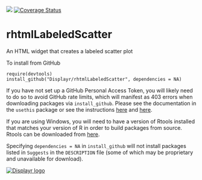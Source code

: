 [![](https://travis-ci.org/Displayr/rhtmlLabeledScatter.svg?branch=master)](https://travis-ci.org/Displayr/rhtmlLabeledScatter/)
[![Coverage Status](https://coveralls.io/repos/github/Displayr/rhtmlLabeledScatter/badge.svg?branch=master)](https://coveralls.io/github/Displayr/rhtmlLabeledScatter?branch=master)
# rhtmlLabeledScatter

An HTML widget that creates a labeled scatter plot

To install from GitHub
```
require(devtools)
install_github("Displayr/rhtmlLabeledScatter", dependencies = NA)
```

If you have not set up a GitHub Personal Access Token, you will likely need to do so to avoid 
GitHub rate limits, which will manifest as 403 errors when downloading packages via
`install_github`. Please see the documentation in the `usethis` package or see the 
instructions [here](https://docs.github.com/en/authentication/keeping-your-account-and-data-secure/creating-a-personal-access-token) and [here](https://docs.github.com/en/authentication/keeping-your-account-and-data-secure/creating-a-personal-access-token).

If you are using Windows, you will need to have a version of Rtools installed that matches your
version of R in order to build packages from source. Rtools can be downloaded from
[here](https://cran.r-project.org/bin/windows/Rtools/).

Specifying `dependencies = NA` in `install_github` will not install packages listed
in `Suggests` in the `DESCRIPTION` file (some of which may be proprietary and unavailable for download).

[![Displayr logo](https://mwmclean.github.io/img/logo-header.png)](https://www.displayr.com)
